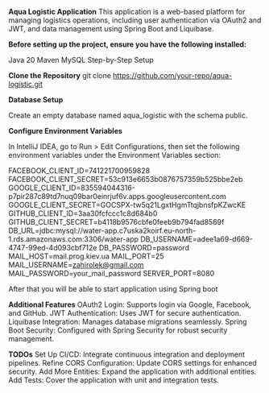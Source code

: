 **Aqua Logistic Application**
This application is a web-based platform for managing logistics operations, including user authentication via OAuth2 and JWT, and data management using Spring Boot and Liquibase.


**Before setting up the project, ensure you have the following installed:**

Java 20
Maven
MySQL
Step-by-Step Setup

**Clone the Repository**
git clone https://github.com/your-repo/aqua-logistic.git

**Database Setup**

Create an empty database named aqua_logistic with the schema public.

**Configure Environment Variables**

In IntelliJ IDEA, go to Run > Edit Configurations, then set the following environment variables under the Environment Variables section:

FACEBOOK_CLIENT_ID=741221700959828
FACEBOOK_CLIENT_SECRET=53c913e6653b0876757359b525bbe2eb
GOOGLE_CLIENT_ID=835594044316-p7pir287c89td7nuq09bar0einrjuf6v.apps.googleusercontent.com
GOOGLE_CLIENT_SECRET=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
GITHUB_CLIENT_ID=3aa30fcfccc1c8d684b0
GITHUB_CLIENT_SECRET=b4118b9576cbfe0feeb9b794fad8569f
DB_URL=jdbc:mysql://water-app.c7uska2koirf.eu-north-1.rds.amazonaws.com:3306/water-app
DB_USERNAME=adee1a69-d669-4747-99ed-4d093cbf712e
DB_PASSWORD=password
MAIL_HOST=mail.prog.kiev.ua
MAIL_PORT=25
MAIL_USERNAME=zahirolek@gmail.com
MAIL_PASSWORD=your_mail_password
SERVER_PORT=8080

After that you will be able to start application using Spring boot

**Additional Features**
OAuth2 Login: Supports login via Google, Facebook, and GitHub.
JWT Authentication: Uses JWT for secure authentication.
Liquibase Integration: Manages database migrations seamlessly.
Spring Boot Security: Configured with Spring Security for robust security management.

**TODOs**
Set Up CI/CD: Integrate continuous integration and deployment pipelines.
Refine CORS Configuration: Update CORS settings for enhanced security.
Add More Entities: Expand the application with additional entities.
Add Tests: Cover the application with unit and integration tests.
